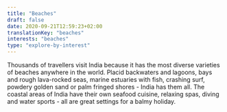 ```yaml
---
title: "Beaches"
draft: false
date: 2020-09-21T12:59:23+02:00
translationKey: "beaches"
interests: "beaches"
type: "explore-by-interest"
---
```

Thousands of travellers visit India because it has the most diverse varieties of beaches anywhere in the world. Placid backwaters and lagoons, bays and rough lava-rocked seas, marine estuaries with fish, crashing surf, powdery golden sand or palm fringed shores - India has them all. The coastal areas of India have their own seafood cuisine, relaxing spas, diving and water sports - all are great settings for a balmy holiday. 